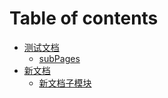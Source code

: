 # Table of contents

* [测试文档](README.md)
  * [subPages](test/subpages.md)
* [新文档](new-page/README.md)
  * [新文档子模块](new-page/sub-module.md)
